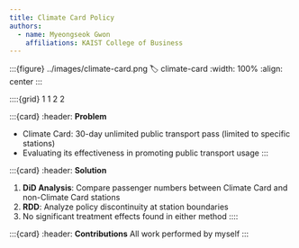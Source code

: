 ```yaml
---
title: Climate Card Policy
authors:
  - name: Myeongseok Gwon
    affiliations: KAIST College of Business
---
```


:::{figure} ../images/climate-card.png
:label: climate-card
:width: 100%
:align: center
:::

::::{grid} 1 1 2 2

:::{card}
:header: **Problem**
- Climate Card: 30-day unlimited public transport pass (limited to specific stations)
- Evaluating its effectiveness in promoting public transport usage
:::

:::{card}
:header: **Solution**
1. **DiD Analysis**: Compare passenger numbers between Climate Card and non-Climate Card stations
2. **RDD**: Analyze policy discontinuity at station boundaries
3. No significant treatment effects found in either method
::::

:::{card}
:header: **Contributions** 
All work performed by myself
::: 